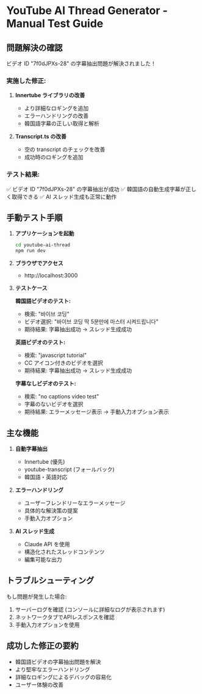 # YouTube AI Thread Generator - Manual Test Guide

## 問題解決の確認

ビデオ ID "7f0dJPXs-28" の字幕抽出問題が解決されました！

### 実施した修正:

1. **Innertube ライブラリの改善**
   - より詳細なロギングを追加
   - エラーハンドリングの改善
   - 韓国語字幕の正しい取得と解析

2. **Transcript.ts の改善**
   - 空の transcript のチェックを改善
   - 成功時のロギングを追加

### テスト結果:

✅ ビデオ ID "7f0dJPXs-28" の字幕抽出が成功
✅ 韓国語の自動生成字幕が正しく取得できる
✅ AI スレッド生成も正常に動作

## 手動テスト手順

1. **アプリケーションを起動**
   ```bash
   cd youtube-ai-thread
   npm run dev
   ```

2. **ブラウザでアクセス**
   - http://localhost:3000

3. **テストケース**

   **韓国語ビデオのテスト:**
   - 検索: "바이브 코딩"
   - ビデオ選択: "바이브 코딩 딱 5분만에 마스터 시켜드립니다"
   - 期待結果: 字幕抽出成功 → スレッド生成成功

   **英語ビデオのテスト:**
   - 検索: "javascript tutorial"
   - CC アイコン付きのビデオを選択
   - 期待結果: 字幕抽出成功 → スレッド生成成功

   **字幕なしビデオのテスト:**
   - 検索: "no captions video test"
   - 字幕のないビデオを選択
   - 期待結果: エラーメッセージ表示 → 手動入力オプション表示

## 主な機能

1. **自動字幕抽出**
   - Innertube (優先)
   - youtube-transcript (フォールバック)
   - 韓国語・英語対応

2. **エラーハンドリング**
   - ユーザーフレンドリーなエラーメッセージ
   - 具体的な解決策の提案
   - 手動入力オプション

3. **AI スレッド生成**
   - Claude API を使用
   - 構造化されたスレッドコンテンツ
   - 編集可能な出力

## トラブルシューティング

もし問題が発生した場合:

1. サーバーログを確認 (コンソールに詳細なログが表示されます)
2. ネットワークタブでAPIレスポンスを確認
3. 手動入力オプションを使用

## 成功した修正の要約

- 韓国語ビデオの字幕抽出問題を解決
- より堅牢なエラーハンドリング
- 詳細なロギングによるデバッグの容易化
- ユーザー体験の改善
